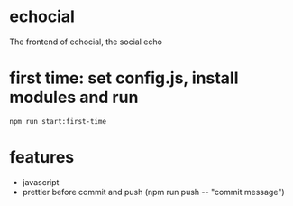 # echocial
The frontend of echocial, the social echo


# first time: set config.js, install modules and run
```
npm run start:first-time
```

# features
- javascript
- prettier before commit and push (npm run push -- "commit message")



